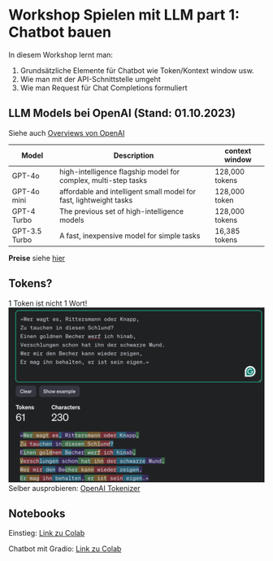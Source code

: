 # Workshop Spielen mit LLM part 1: Chatbot bauen


In diesem Workshop lernt man: 

1. Grundsätzliche Elemente für Chatbot wie Token/Kontext window usw. 
1. Wie man mit der API-Schnittstelle umgeht
1. Wie man Request für Chat Completions formuliert

## LLM Models bei OpenAI (Stand: 01.10.2023)

Siehe auch [Overviews von OpenAI](https://platform.openai.com/docs/models/overview)

| Model | Description | context window |
|-------|-------------|----------------|
| GPT-4o | high-intelligence flagship model for complex, multi-step tasks | 128,000 tokens |
| GPT-4o mini | affordable and intelligent small model for fast, lightweight tasks | 128,000 token |
| GPT-4 Turbo | The previous set of high-intelligence models | 128,000 tokens |
| GPT-3.5 Turbo | A fast, inexpensive model for simple tasks| 16,385 tokens |

__Preise__
siehe [hier](https://openai.com/api/pricing/)

## Tokens?

1 Token ist nicht 1 Wort!
![](./img/img1.png)
Selber ausprobieren:
[OpenAI Tokenizer](https://platform.openai.com/tokenizer)



## Notebooks

Einstieg:
[Link zu Colab](https://colab.research.google.com/drive/1SPlPZWb3gvMIDI5tuuQ53zzz9LEna_ey?usp=sharing)

Chatbot mit Gradio:
[Link zu Colab](https://colab.research.google.com/drive/1WOsd0-_A97lkrgRnysENTDNSjUc6d-HQ?usp=sharing)